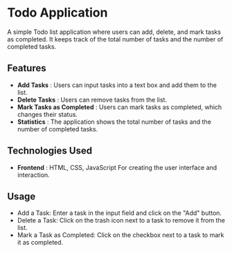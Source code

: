 # Todo Application

A simple Todo list application where users can add, delete, and mark tasks as completed. It keeps track of the total number of tasks and the number of completed tasks.

## Features

- **Add Tasks** : Users can input tasks into a text box and add them to the list.
- **Delete Tasks** : Users can remove tasks from the list.
- **Mark Tasks as Completed** : Users can mark tasks as completed, which changes their status.
- **Statistics** : The application shows the total number of tasks and the number of completed tasks.
 
## Technologies Used

- **Frontend** : HTML, CSS, JavaScript For creating the user interface and interaction.
  
##  Usage

- Add a Task: Enter a task in the input field and click on the "Add" button.
- Delete a Task: Click on the trash icon next to a task to remove it from the list.
- Mark a Task as Completed: Click on the checkbox next to a task to mark it as completed.
